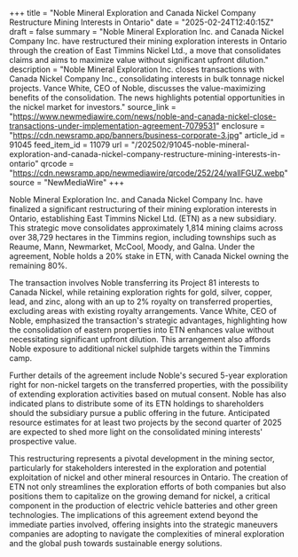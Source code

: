 +++
title = "Noble Mineral Exploration and Canada Nickel Company Restructure Mining Interests in Ontario"
date = "2025-02-24T12:40:15Z"
draft = false
summary = "Noble Mineral Exploration Inc. and Canada Nickel Company Inc. have restructured their mining exploration interests in Ontario through the creation of East Timmins Nickel Ltd., a move that consolidates claims and aims to maximize value without significant upfront dilution."
description = "Noble Mineral Exploration Inc. closes transactions with Canada Nickel Company Inc., consolidating interests in bulk tonnage nickel projects. Vance White, CEO of Noble, discusses the value-maximizing benefits of the consolidation. The news highlights potential opportunities in the nickel market for investors."
source_link = "https://www.newmediawire.com/news/noble-and-canada-nickel-close-transactions-under-implementation-agreement-7079531"
enclosure = "https://cdn.newsramp.app/banners/business-corporate-3.jpg"
article_id = 91045
feed_item_id = 11079
url = "/202502/91045-noble-mineral-exploration-and-canada-nickel-company-restructure-mining-interests-in-ontario"
qrcode = "https://cdn.newsramp.app/newmediawire/qrcode/252/24/wallFGUZ.webp"
source = "NewMediaWire"
+++

<p>Noble Mineral Exploration Inc. and Canada Nickel Company Inc. have finalized a significant restructuring of their mining exploration interests in Ontario, establishing East Timmins Nickel Ltd. (ETN) as a new subsidiary. This strategic move consolidates approximately 1,814 mining claims across over 38,729 hectares in the Timmins region, including townships such as Reaume, Mann, Newmarket, McCool, Moody, and Galna. Under the agreement, Noble holds a 20% stake in ETN, with Canada Nickel owning the remaining 80%.</p><p>The transaction involves Noble transferring its Project 81 interests to Canada Nickel, while retaining exploration rights for gold, silver, copper, lead, and zinc, along with an up to 2% royalty on transferred properties, excluding areas with existing royalty arrangements. Vance White, CEO of Noble, emphasized the transaction's strategic advantages, highlighting how the consolidation of eastern properties into ETN enhances value without necessitating significant upfront dilution. This arrangement also affords Noble exposure to additional nickel sulphide targets within the Timmins camp.</p><p>Further details of the agreement include Noble's secured 5-year exploration right for non-nickel targets on the transferred properties, with the possibility of extending exploration activities based on mutual consent. Noble has also indicated plans to distribute some of its ETN holdings to shareholders should the subsidiary pursue a public offering in the future. Anticipated resource estimates for at least two projects by the second quarter of 2025 are expected to shed more light on the consolidated mining interests' prospective value.</p><p>This restructuring represents a pivotal development in the mining sector, particularly for stakeholders interested in the exploration and potential exploitation of nickel and other mineral resources in Ontario. The creation of ETN not only streamlines the exploration efforts of both companies but also positions them to capitalize on the growing demand for nickel, a critical component in the production of electric vehicle batteries and other green technologies. The implications of this agreement extend beyond the immediate parties involved, offering insights into the strategic maneuvers companies are adopting to navigate the complexities of mineral exploration and the global push towards sustainable energy solutions.</p>